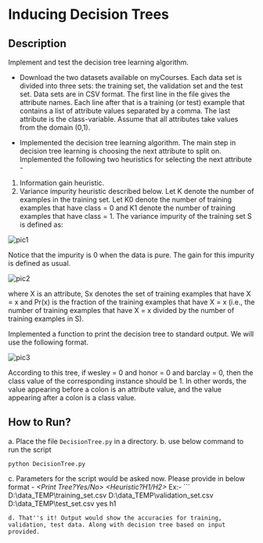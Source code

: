 # Inducing Decision Trees
## Description
Implement and test the decision tree learning algorithm.

 - Download the two datasets available on myCourses. Each data set is divided into three sets: the training set, the validation set and the test set. Data sets are in CSV format. The first line in the file gives the attribute names. Each line after that is a training (or test) example that contains a list of attribute values separated by a comma. The last attribute is the class-variable. Assume that all attributes take values from the domain (0,1).

 - Implemented the decision tree learning algorithm. The main step in decision tree learning is choosing the next attribute to split on. Implemented the following two heuristics for selecting the next attribute -
 
1. Information gain heuristic.
2. Variance impurity heuristic described below.
Let K denote the number of examples in the training set. Let K0 denote the number of training examples that have class = 0 and K1 denote the number of training examples that have class = 1. The variance impurity of the training set S is defined as:

![pic1](/images/pic1.png)

Notice that the impurity is 0 when the data is pure. The gain for this impurity is defined as usual.

![pic2](/images/pic2.png)

where X is an attribute, Sx denotes the set of training examples that have X = x and Pr(x) is the fraction of the training examples that have X = x (i.e., the number of training examples that have X = x divided by the number of training examples in S).


Implemented a function to print the decision tree to standard output. We will use the following format.

![pic3](/images/pic3.png)

According to this tree, if wesley = 0 and honor = 0 and barclay = 0, then the class value of the corresponding instance should be 1. In other words, the value appearing before a colon is an attribute value, and the value appearing after a colon is a class value.

## How to Run?
a. Place the file `DecisionTree.py` in a directory.
b. use below command to run the script
   ```
   python DecisionTree.py
   ```
c. Parameters for the script would be asked now. Please provide in below format - 
   *<Training dataset Path> <Validation dataset Path> <Test dataset Path> <Print Tree?Yes/No> <Heuristic?H1/H2>*
   Ex:- ```
   D:\data_TEMP\\training_set.csv D:\data_TEMP\\validation_set.csv D:\data_TEMP\\test_set.csv yes h1
   ```
d. That''s it! Output would show the accuracies for training, validation, test data. Along with decision tree based on input provided.